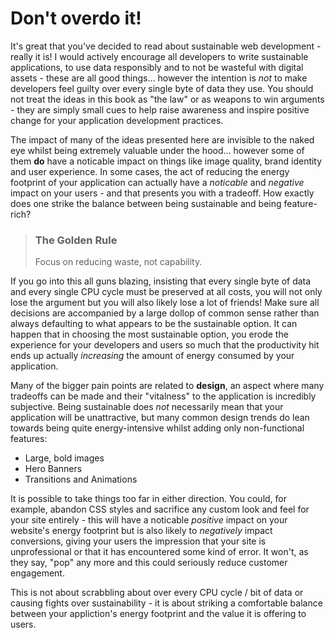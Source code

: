 # Don't overdo it!

It's great that you've decided to read about sustainable web development - really it is! I would actively encourage all developers to write sustainable applications, to use data responsibly and to not be wasteful with digital assets - these are all good things... however the intention is _not_ to make developers feel guilty over every single byte of data they use. You should not treat the ideas in this book as "the law" or as weapons to win arguments - they are simply small cues to help raise awareness and inspire positive change for your application development practices.

The impact of many of the ideas presented here are invisible to the naked eye whilst being extremely valuable under the hood... however some of them **do** have a noticable impact on things like image quality, brand identity and user experience. In some cases, the act of reducing the energy footprint of your application can actually have a _noticable_ and _negative_ impact on your users - and that presents you with a tradeoff. How exactly does one strike the balance between being sustainable and being feature-rich?

> ### The Golden Rule
>
> Focus on reducing waste, not capability.

If you go into this all guns blazing, insisting that every single byte of data and every single CPU cycle must be preserved at all costs, you will not only lose the argument but you will also likely lose a lot of friends! Make sure all decisions are accompanied by a large dollop of common sense rather than always defaulting to what appears to be the sustainable option. It can happen that in choosing the most sustainable option, you erode the experience for your developers and users so much that the productivity hit ends up actually _increasing_ the amount of energy consumed by your application.

Many of the bigger pain points are related to **design**, an aspect where many tradeoffs can be made and their "vitalness" to the application is incredibly subjective. Being sustainable does _not_ necessarily mean that your application will be unattractive, but many common design trends do lean towards being quite energy-intensive whilst adding only non-functional features:

- Large, bold images
- Hero Banners
- Transitions and Animations

It is possible to take things too far in either direction. You could, for example, abandon CSS styles and sacrifice any custom look and feel for your site entirely - this will have a noticable _positive_ impact on your website's energy footprint but is also likely to _negatively_ impact conversions, giving your users the impression that your site is unprofessional or that it has encountered some kind of error. It won't, as they say, "pop" any more and this could seriously reduce customer engagement.

This is not about scrabbling about over every CPU cycle / bit of data or causing fights over sustainability - it is about striking a comfortable balance between your appliction's energy footprint and the value it is offering to users.
